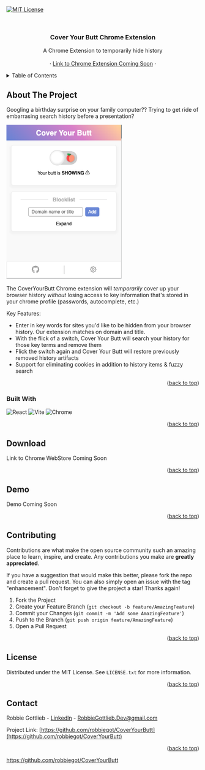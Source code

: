 <a name="readme-top"></a>

<!-- PROJECT SHIELDS -->

[![MIT License][license-shield]][license-url]

<!-- PROJECT LOGO -->
<br />
<div align="center">

  <h3 align="center">Cover Your Butt Chrome Extension</h3>

  <p align="center">
    A Chrome Extension to temporarily hide history 
    <br />
    <br />
    ·
    <a href="#">Link to Chrome Extension Coming Soon</a>
    ·
  </p>
</div>



<!-- TABLE OF CONTENTS -->
<details>
  <summary>Table of Contents</summary>
  <ol>
    <li>
      <a href="#about-the-project">About The Project</a>
      <ul>
        <li><a href="#built-with">Built With</a></li>
      </ul>
    </li>
    <li>
      <a href="#download">Download</a>
    </li>
    <li><a href="#contributing">Contributing</a></li>
    <li><a href="#license">License</a></li>
    <li><a href="#contact">Contact</a></li>
  </ol>
</details>



<!-- ABOUT THE PROJECT -->
## About The Project

Googling a birthday surprise on your family computer?? Trying to get ride of embarrasing search history before a presentation?

![Product Name Screen Shot][product-screenshot]

The CoverYourButt Chrome extension will *temporarily* cover up your browser history *without* 
losing access to key information that's stored in your chrome profile (passwords, autocomplete, etc.) 

Key Features:
* Enter in key words for sites you'd like to be hidden from your browser history. Our extension matches on domain and title. 
* With the flick of a switch, Cover Your Butt will search your history for those key terms and remove them 
* Flick the switch again and Cover Your Butt will restore previously removed history artifacts 
* Support for eliminating cookies in addition to history items & fuzzy search 

<p align="right">(<a href="#readme-top">back to top</a>)</p>

### Built With

![React][React.js]
![Vite][Vite.js]
![Chrome][Chrome]


<p align="right">(<a href="#readme-top">back to top</a>)</p>



<!-- Download -->
## Download

Link to Chrome WebStore Coming Soon 

<p align="right">(<a href="#readme-top">back to top</a>)</p>



<!-- Demo -->
## Demo
Demo Coming Soon

<p align="right">(<a href="#readme-top">back to top</a>)</p>


<!-- CONTRIBUTING -->
## Contributing

Contributions are what make the open source community such an amazing place to learn, inspire, and create. Any contributions you make are **greatly appreciated**.

If you have a suggestion that would make this better, please fork the repo and create a pull request. You can also simply open an issue with the tag "enhancement".
Don't forget to give the project a star! Thanks again!

1. Fork the Project
2. Create your Feature Branch (`git checkout -b feature/AmazingFeature`)
3. Commit your Changes (`git commit -m 'Add some AmazingFeature'`)
4. Push to the Branch (`git push origin feature/AmazingFeature`)
5. Open a Pull Request

<p align="right">(<a href="#readme-top">back to top</a>)</p>

<!-- LICENSE -->
## License

Distributed under the MIT License. See `LICENSE.txt` for more information.

<p align="right">(<a href="#readme-top">back to top</a>)</p>


<!-- CONTACT -->
## Contact

Robbie Gottlieb - [LinkedIn](https://www.linkedin.com/in/robbie-gottlieb/) - RobbieGottlieb.Dev@gmail.com

Project Link: [https://github.com/robbiegot/CoverYourButt](https://github.com/robbiegot/CoverYourButt)

<p align="right">(<a href="#readme-top">back to top</a>)</p>


<!-- MARKDOWN LINKS & IMAGES -->
<!-- https://www.markdownguide.org/basic-syntax/#reference-style-links -->
[license-url]: https://github.com/robbiegot/CoverYourButt/LICENSE.txt
[linkedin-shield]: https://img.shields.io/badge/-LinkedIn-black.svg?style=for-the-badge&logo=linkedin&colorB=555
[linkedin-url-Rob]: https://www.linkedin.com/in/robbie-gottlieb/
[linkedin-url-Jon]: https://www.linkedin.com/in/jh5/
[product-screenshot]: ./public/product-screenshot.png
[license-shield]: https://img.shields.io/github/license/othneildrew/Best-README-Template.svg?style=for-the-badge
[React.js]: https://img.shields.io/badge/React-20232A?style=for-the-badge&logo=react&logoColor=61DAFB
[Vite.js]: https://img.shields.io/badge/Vite-B73BFE?style=for-the-badge&logo=vite&logoColor=FFD62E
[Chrome]: https://img.shields.io/badge/Google_chrome-4285F4?style=for-the-badge&logo=Google-chrome&logoColor=white
https://github.com/robbiegot/CoverYourButt

